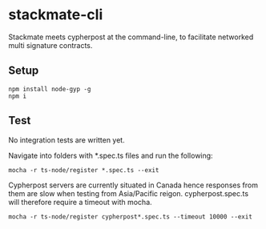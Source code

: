 # stackmate-cli

Stackmate meets cypherpost at the command-line, to facilitate networked multi signature contracts.

## Setup
```
npm install node-gyp -g
npm i
```

## Test
No integration tests are written yet. 

Navigate into folders with *.spec.ts files and run the following:

```
mocha -r ts-node/register *.spec.ts --exit
```

Cypherpost servers are currently situated in Canada hence responses from them are slow when testing from Asia/Pacific reigon.
cypherpost.spec.ts will therefore require a timeout with mocha.

```
mocha -r ts-node/register cypherpost*.spec.ts --timeout 10000 --exit
```
